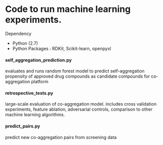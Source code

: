 # Code to run machine learning experiments.

Dependency
- Python (2.7)
- Python Packages : RDKit, Scikit-learn, openpyxl


#### self_aggregation_prediction.py
evaluates and runs random forest model to predict self-aggregation propensity of approved drug compounds as candidate compounds for co-aggregation platform

#### retrospective_tests.py
large-scale evaluation of co-aggregation model. includes cross validation experiments, feature ablation, adversarial controls, comparison to other machine learning algorithms.

#### predict_pairs.py
predict new co-aggregation pairs from screening data
